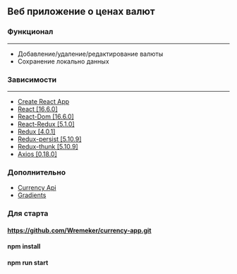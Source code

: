 ## Веб приложение о ценах валют

### Функционал
----------------------------------------

* Добавление/удаление/редактирование валюты
* Сохранение локально данных


### Зависимости
----------------------------------------

* [Create React App](https://github.com/facebook/create-react-app)
* [React [16.6.0]](https://github.com/facebook/react)
* [React-Dom [16.6.0]](https://github.com/facebook/react)
* [React-Redux [5.1.0]](https://github.com/reduxjs/react-redux)
* [Redux [4.0.1]](https://github.com/reduxjs/redux)
* [Redux-persist [5.10.9]](https://github.com/rt2zz/redux-persist)
* [Redux-thunk [5.10.9]](https://github.com/reduxjs/redux-thunk)
* [Axios [0.18.0]](https://github.com/axios/axios)

### Дополнительно

* [Currency Api](http://data.fixer.io/api)
* [Gradients](https://webgradients.com)

### Для старта


#### https://github.com/Wremeker/currency-app.git
#### npm install 
#### npm run start
